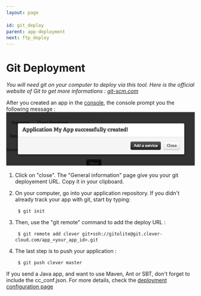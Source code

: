 ```yaml
---
layout: page

id: git_deploy
parent: app-deployment
next: ftp_deploy
---
```

# Git Deployment
*You will need git on your computer to deploy via this tool. Here is the official website of Git to get more informations&nbsp;: <a href="http://git-scm.com">git-scm.com</a>*

After you created an app in the [console](https://console.clever-cloud.com), the console prompt you the following message&nbsp;:
<img class="thumbnail img_doc" src="/img/newapp6.png">
1. Click on "close". The "General information" page give you your git deployement URL. Copy it in your clipboard.
2. On your computer, go into your application repository. 
If you didn't already track your app with git, start by typing:  

    	$ git init

3. Then, use the "git remote" command to add the deploy URL :

		$ git remote add clever git+ssh://gitolite@git.clever-cloud.com/app_<your_app_id>.git

4. The last step is to push your application&nbsp;:

		$ git push clever master

If you send a Java app, and want to use Maven, Ant or SBT, don't forget to include the cc_conf.json. For more details, check the [deployment configuration page](/app-configuration/cc-conf.html)
